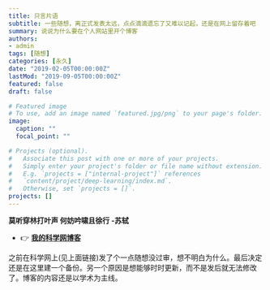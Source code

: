 ```yaml
---
title: 只言片语
subtitle: 一些随想，离正式发表太远，点点滴滴遗忘了又难以记起，还是在网上留存着吧
summary: 说说为什么要在个人网站里开个博客
authors:
- admin
tags: [随想]
categories: [永久]
date: "2019-02-05T00:00:00Z"
lastMod: "2019-09-05T00:00:00Z"
featured: false
draft: false

# Featured image
# To use, add an image named `featured.jpg/png` to your page's folder. 
image:
  caption: ""
  focal_point: ""

# Projects (optional).
#   Associate this post with one or more of your projects.
#   Simply enter your project's folder or file name without extension.
#   E.g. `projects = ["internal-project"]` references 
#   `content/project/deep-learning/index.md`.
#   Otherwise, set `projects = []`.
projects: []
---
```

**莫听穿林打叶声 何妨吟啸且徐行  -苏轼**

- 👉 [**我的科学网博客**](http://blog.sciencenet.cn/u/KenyGe)

之前在科学网上(见上面链接)发了个一点随想没过审，想不明白为什么。最后决定还是在这里建一个备份。另一个原因是想能够时时更新，而不是发后就无法修改了。博客的内容还是以学术为主线。